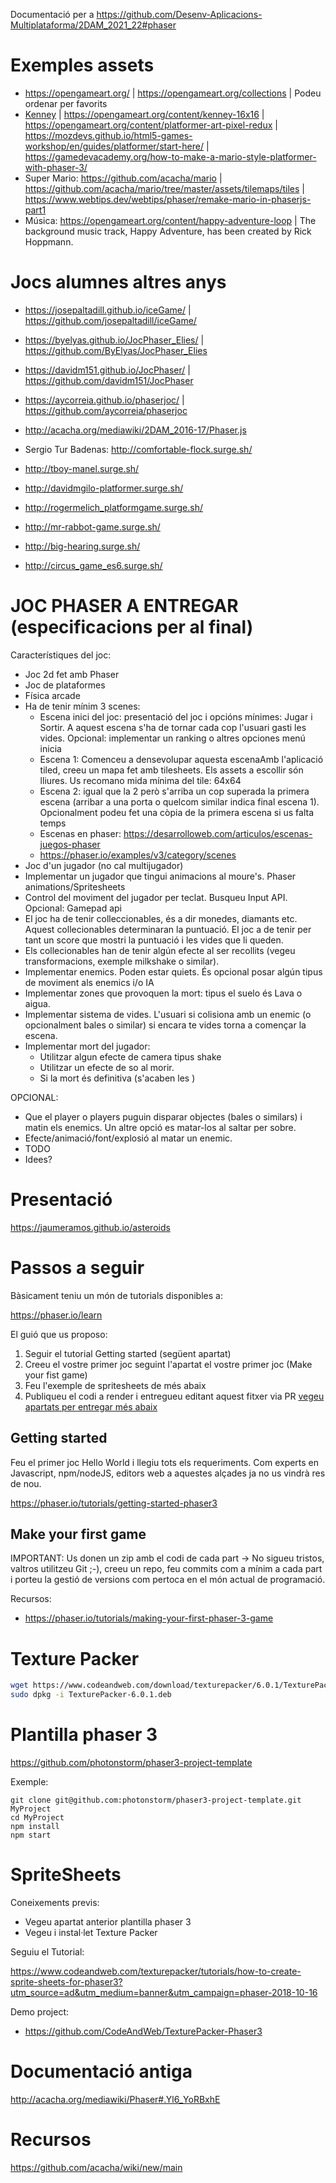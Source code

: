Documentació per a https://github.com/Desenv-Aplicacions-Multiplataforma/2DAM_2021_22#phaser

# Exemples assets

- https://opengameart.org/ | https://opengameart.org/collections | Podeu ordenar per favorits
- [Kenney](https://kenney.nl/) | https://opengameart.org/content/kenney-16x16 | https://opengameart.org/content/platformer-art-pixel-redux | https://mozdevs.github.io/html5-games-workshop/en/guides/platformer/start-here/ | https://gamedevacademy.org/how-to-make-a-mario-style-platformer-with-phaser-3/
- Super Mario: https://github.com/acacha/mario | https://github.com/acacha/mario/tree/master/assets/tilemaps/tiles | https://www.webtips.dev/webtips/phaser/remake-mario-in-phaserjs-part1
- Música: https://opengameart.org/content/happy-adventure-loop | The background music track, Happy Adventure, has been created by Rick Hoppmann.


# Jocs alumnes altres anys

- https://josepaltadill.github.io/iceGame/ | https://github.com/josepaltadill/iceGame/
- https://byelyas.github.io/JocPhaser_Elies/ | https://github.com/ByElyas/JocPhaser_Elies
- https://davidm151.github.io/JocPhaser/ | https://github.com/davidm151/JocPhaser
- https://aycorreia.github.io/phaserjoc/ | https://github.com/aycorreia/phaserjoc

- http://acacha.org/mediawiki/2DAM_2016-17/Phaser.js
- Sergio Tur Badenas: http://comfortable-flock.surge.sh/
- http://tboy-manel.surge.sh/
- http://davidmgilo-platformer.surge.sh/
- http://rogermelich_platformgame.surge.sh/
- http://mr-rabbot-game.surge.sh/
- http://big-hearing.surge.sh/
- http://circus_game_es6.surge.sh/

# JOC PHASER A ENTREGAR (especificacions per al final)

Característiques del joc:

- Joc 2d fet amb Phaser
- Joc de plataformes
- Física arcade
- Ha de tenir mínim 3 scenes:
  - Escena inici del joc: presentació del joc i opcións mínimes: Jugar i Sortir. A aquest escena s'ha de tornar cada 
  cop l'usuari gasti les vides. Opcional: implementar un ranking o altres opciones menú inicia
  - Escena 1: Comenceu a densevolupar aquesta escenaAmb l'aplicació tiled, creeu un mapa fet amb tilesheets. Els assets a escollir són lliures. Us recomano mida
  mínima del tile: 64x64
  - Escena 2: igual que la 2 però s'arriba un cop superada la primera escena (arribar a una porta o quelcom similar indica final escena 1). Opcionalment podeu fet una còpia de
  la primera escena si us falta temps
  - Escenas en phaser: https://desarrolloweb.com/articulos/escenas-juegos-phaser
  - https://phaser.io/examples/v3/category/scenes
- Joc d'un jugador (no cal multijugador)
- Implementar un jugador que tingui animacions al moure's. Phaser animations/Spritesheets
- Control del moviment del jugador per teclat. Busqueu Input API. Opcional: Gamepad api
- El joc ha de tenir colleccionables, és a dir monedes, diamants etc. Aquest collecionables determinaran la puntuació. 
El joc a de tenir per tant un score que mostri la puntuació i les vides que li queden.
- Els collecionables han de tenir algún efecte al ser recollits (vegeu transformacions, exemple milkshake o similar).
- Implementar enemics. Poden estar quiets. És opcional posar algún tipus de moviment als enemics i/o IA
- Implementar zones que provoquen la mort: tipus el suelo és Lava o aigua.
- Implementar sistema de vides. L'usuari si colisiona amb un enemic (o opcionalment bales o similar) si encara te vides torna a començar la escena.
- Implementar mort del jugador:
  - Utilitzar algun efecte de camera tipus shake
  - Utilitzar un efecte de so al morir.
  - Si la mort és definitiva (s'acaben les )
  
OPCIONAL:
- Que el player o players puguin disparar objectes (bales o similars) i matin els enemics. Un altre opció es matar-los al saltar per sobre.
- Efecte/animació/font/explosió al matar un enemic.
- TODO
- Idees?  
  


# Presentació

https://jaumeramos.github.io/asteroids

# Passos a seguir

Bàsicament teniu un món de tutorials disponibles a:

https://phaser.io/learn

El guió que us proposo:

1) Seguir el tutorial Getting started (següent apartat)
2) Creeu el vostre primer joc seguint l'apartat el vostre primer joc (Make your fist game)
3) Feu l'exemple de spritesheets de més abaix
4) Publiqueu el codi a render i entregueu editant aquest fitxer via PR [vegeu apartats per entregar més abaix](https://github.com/Desenv-Aplicacions-Multiplataforma/2DAM_2021_22#phaser)

## Getting started

Feu el primer joc Hello World i llegiu tots els requeriments. Com experts en Javascript, npm/nodeJS, editors web a aquestes alçades ja no us vindrà res de nou.

https://phaser.io/tutorials/getting-started-phaser3

## Make your first game

IMPORTANT: Us donen un zip amb el codi de cada part -> No sigueu tristos, valtros utilitzeu Git ;-), creeu un repo, feu commits com a mínim a cada part i porteu la gestió de versions com pertoca en el món actual de programació.

Recursos:
- https://phaser.io/tutorials/making-your-first-phaser-3-game

# Texture Packer

```bash
wget https://www.codeandweb.com/download/texturepacker/6.0.1/TexturePacker-6.0.1.deb
sudo dpkg -i TexturePacker-6.0.1.deb
```

# Plantilla phaser 3

https://github.com/photonstorm/phaser3-project-template

Exemple:

```
git clone git@github.com:photonstorm/phaser3-project-template.git MyProject
cd MyProject
npm install
npm start
```

# SpriteSheets

Coneixements previs:
- Vegeu apartat anterior plantilla phaser 3
- Vegeu i instal·let Texture Packer

Seguiu el Tutorial:

https://www.codeandweb.com/texturepacker/tutorials/how-to-create-sprite-sheets-for-phaser3?utm_source=ad&utm_medium=banner&utm_campaign=phaser-2018-10-16

Demo project:
- https://github.com/CodeAndWeb/TexturePacker-Phaser3

# Documentació antiga

http://acacha.org/mediawiki/Phaser#.Yl6_YoRBxhE

# Recursos

https://github.com/acacha/wiki/new/main
